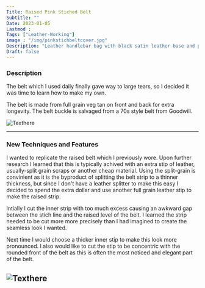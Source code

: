 ```yaml
---
Title: Raised Pink Stiched Belt
Subtitle: ""
Date: 2023-01-05
Lastmod : 
Tags: ["Leather-Working"]
image : "/img/pinkstichbeltcover.jpg"
Description: "Leather handlebar bag with black satin leather base and patina tan accents. "
Draft: false
---
```

 

### Description ###
The belt which I used daily finally gave way to large tears, so I decided it was time to learn how to make my own.  

The belt is made from full grain veg tan on front and back for extra longevity. The belt buckle is salvaged from a 70s style belt from Goodwill.

![Texthere](/img/pinkstichbeltclose.jpg "")

---

### New Techniques and Features
I wanted to replicate the raised belt which I previously wore. Upon further research I learned that this is typically achived with an extra stip of leather, usually-split grain scraps or another cheap material. Using the split-grain is convinient as it is the byproduct of splitting the belt strip to a thinner thickness, but since I don't have a leather splitter to make this easy I decided to spend the extra dollar and use another full grain leather stip to make the raised strip. 

Intially I cut the inner strip with too much excess causing an awkward gap between the stich line and the raised level of the belt. I learned the strip needed to be cut more more precisely than I had imagined to create the seamless look I wanted. 

Next time I would choose a thicker inner stip to make this look more pronounced. I also would like to cut the stip to be concentric with the rounded front of the belt as this is often the most noticed and elegant part of the belt.

![Texthere](/img/wetfrm.jpg "")
---  
 
